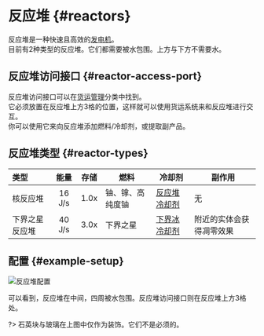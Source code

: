 # 反应堆 {#reactors}

反应堆是一种快速且高效的[发电机](/Electric-Machines#energy-generation)。  
目前有2种类型的反应堆。它们都需要被水包围。上方与下方不需要水。

## 反应堆访问接口 {#reactor-access-port}

反应堆访问接口可以在[货运管理](/Cargo-Management)分类中找到。  
它必须放置在反应堆上方3格的位置，这样就可以使用货运系统来和反应堆进行交互。  
你可以使用它来向反应堆添加燃料/冷却剂，或提取副产品。

## 反应堆类型 {#reactor-types}

| 类型  | 能量 | 存储 | 燃料 | 冷却剂 | 副作用 |
| :--- | :-: | :-: | ---- | ----- | ----- |
| 核反应堆 | 16 J/s |  1.0x  | 铀、镎、高纯度铀 | [反应堆冷却剂](/Coolant-Cells) | 无 |
| 下界之星反应堆 | 40 J/s |  3.0x  | 下界之星 | [下界冰冷却剂](/Coolant-Cells) | 附近的实体会获得凋零效果 |

## 配置 {#example-setup}

![反应堆配置](https://cdn.jsdelivr.net/gh/Slimefun/Wiki@master/images/multiblock-reactor.png)  

可以看到，反应堆在中间，四周被水包围。反应堆访问接口则在反应堆上方3格处。

?> 石英块与玻璃在上图中仅作为装饰。它们不是必须的。
